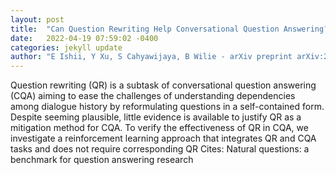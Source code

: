 ```yaml
---
layout: post
title:  "Can Question Rewriting Help Conversational Question Answering?"
date:   2022-04-19 07:59:02 -0400
categories: jekyll update
author: "E Ishii, Y Xu, S Cahyawijaya, B Wilie - arXiv preprint arXiv:2204.06239, 2022"
---
```

Question rewriting (QR) is a subtask of conversational question answering (CQA) aiming to ease the challenges of understanding dependencies among dialogue history by reformulating questions in a self-contained form. Despite seeming plausible, little evidence is available to justify QR as a mitigation method for CQA. To verify the effectiveness of QR in CQA, we investigate a reinforcement learning approach that integrates QR and CQA tasks and does not require corresponding QR Cites: Natural questions: a benchmark for question answering research